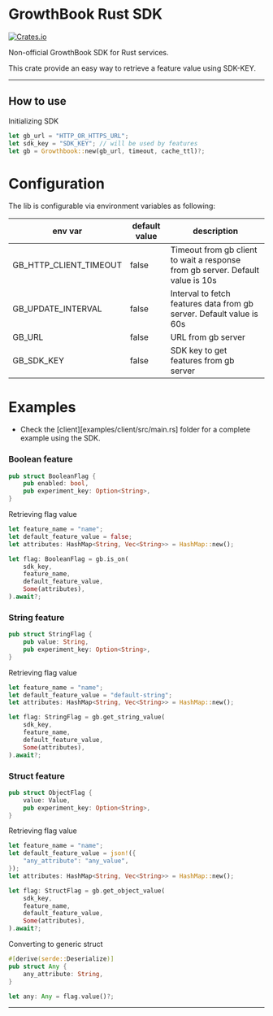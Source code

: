 # GrowthBook Rust SDK

[![Crates.io](https://img.shields.io/crates/l/datadog-tracing)](LICENSE)

Non-official GrowthBook SDK for Rust services.

This crate provide an easy way to retrieve a feature value using SDK-KEY.
___

## How to use

Initializing SDK

```rust
let gb_url = "HTTP_OR_HTTPS_URL";
let sdk_key = "SDK_KEY"; // will be used by features
let gb = Growthbook::new(gb_url, timeout, cache_ttl)?;

```

# Configuration

The lib is configurable via environment variables as following:

| env var                | default value                                | description                                                                    |
|------------------------|----------------------------------------------|--------------------------------------------------------------------------------|
| GB_HTTP_CLIENT_TIMEOUT | false                                        | Timeout from gb client to wait a response from gb server. Default value is 10s |
| GB_UPDATE_INTERVAL     | false                                        | Interval to fetch features data from gb server. Default value is 60s           |
| GB_URL                 | false                                        | URL from gb server                                                             |
| GB_SDK_KEY             | false                                        | SDK key to get features from gb server                                         |


# Examples

- Check the [client][examples/client/src/main.rs] folder for a complete example using the SDK.

### Boolean feature
```rust
pub struct BooleanFlag {
    pub enabled: bool,
    pub experiment_key: Option<String>,
}
```

Retrieving flag value

```rust
let feature_name = "name";
let default_feature_value = false;
let attributes: HashMap<String, Vec<String>> = HashMap::new();

let flag: BooleanFlag = gb.is_on(
    sdk_key,
    feature_name, 
    default_feature_value,
    Some(attributes),
).await?;
```

### String feature

```rust
pub struct StringFlag {
    pub value: String,
    pub experiment_key: Option<String>,
}
```

Retrieving flag value

```rust
let feature_name = "name";
let default_feature_value = "default-string";
let attributes: HashMap<String, Vec<String>> = HashMap::new();

let flag: StringFlag = gb.get_string_value(
    sdk_key,
    feature_name,
    default_feature_value, 
    Some(attributes),
).await?;
```

### Struct feature

```rust
pub struct ObjectFlag {
    value: Value,
    pub experiment_key: Option<String>,
}
```

Retrieving flag value

```rust
let feature_name = "name";
let default_feature_value = json!({
    "any_attribute": "any_value",
});
let attributes: HashMap<String, Vec<String>> = HashMap::new();

let flag: StructFlag = gb.get_object_value(
    sdk_key,
    feature_name,
    default_feature_value, 
    Some(attributes),
).await?;
```

Converting to generic struct

```rust
#[derive(serde::Deserialize)]
pub struct Any {
    any_attribute: String,
}

let any: Any = flag.value()?;
```
___